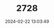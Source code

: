 ---
title: "2728"
category: "Belgrandiella parreyssii"
draft: false
date: 2024-02-22 13:03:49
languages:
  German: ["Thermen Zwergquellschnecke"]
---